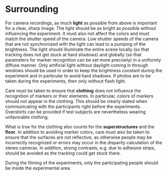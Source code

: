 # Surrounding

For camera recordings, as much **light** as possible from above is important for a clear, sharp image. The light should be as bright as possible without influencing the experiment. It must also not affect the colors and must match the shutter speed of the camera. Low shutter speeds of the camera that are not synchronized with the light can lead to a pumping of the brightness. The light should illuminate the entire scene locally (so that tracking does not get stuck at hard shadows) and globally (so that parameters for marker recognition can be set more precisely) in a uniformly diffuse manner. Only artificial light without daylight coming in through windows should be used in order to keep the brightness constant during the experiment and in particular to avoid hard shadows. If photos are to be taken during the experiments, then only without flash light.

Care must be taken to ensure that **clothing** does not influence the recognition of markers or their elements. In particular, colors of markers should not appear in the clothing. This should be clearly stated when communicating with the participants right before the experiments. Overshirts can be provided if test subjects are nevertheless wearing unfavorable clothing.

What is true for the clothing also counts for the **superstructures** and the **floor**. In addition to avoiding marker colors, care must also be taken to ensure that the surfaces are not reflective, as otherwise people may be incorrectly recognized or errors may occur in the disparity calculation of the stereo cameras. In addition, strong contrasts, e.g. due to adhesive strips, should be avoided as the tracking could get stuck there.

During the filming of the experiments, only the participating people should be inside the experimental area.

<!-- **Not involved persons** should be stand away from the experimental area, otherwise their feet will be seen in the head height of the experimental area caused by the perspective view of the cameras. For used wide angle lenses this has to be at least 3 meters. -->
